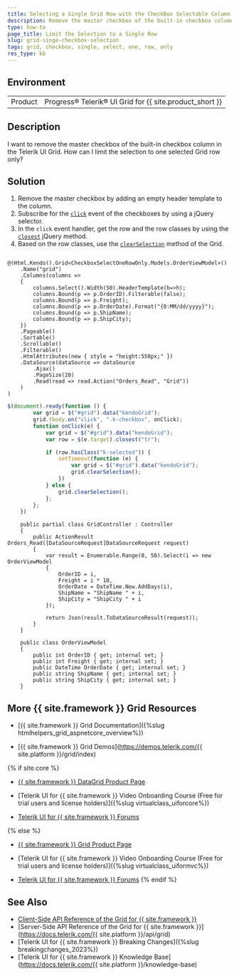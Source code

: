 ```yaml
---
title: Selecting a Single Grid Row with the CheckBox Selectable Column
description: Remove the master checkbox of the built-in checkbox column in the {{ site.product }} Grid. Limit the selection to only one selected Grid row.
type: how-to
page_title: Limit the Selection to a Single Row
slug: grid-singe-checkbox-selection
tags: grid, checkbox, single, select, one, row, only
res_type: kb
---
```


## Environment

<table>
	<tbody>
        <tr>
			<td>Product</td>
			<td>Progress® Telerik® UI Grid for {{ site.product_short }}</td>
		</tr>
	</tbody>
</table>

## Description

I want to remove the master checkbox of the built-in checkbox column in the Telerik UI Grid. How can I limit the selection to one selected Grid row only?

## Solution

1. Remove the master checkbox by adding an empty header template to the column.
2. Subscribe for the [`click`](https://api.jquery.com/click/) event of the checkboxes by using a jQuery selector.
3. In the `click` event handler, get the row and the row classes by using the [`closest`](https://api.jquery.com/closest/) jQuery method.
4. Based on the row classes, use the [`clearSelection`](https://docs.telerik.com/kendo-ui/api/javascript/ui/grid/methods/clearselection) method of the Grid.

```View

@(Html.Kendo().Grid<CheckboxSelectOneRowOnly.Models.OrderViewModel>()
    .Name("grid")
    .Columns(columns =>
    {
        columns.Select().Width(50).HeaderTemplate(h=>h);
        columns.Bound(p => p.OrderID).Filterable(false);
        columns.Bound(p => p.Freight);
        columns.Bound(p => p.OrderDate).Format("{0:MM/dd/yyyy}");
        columns.Bound(p => p.ShipName);
        columns.Bound(p => p.ShipCity);
    })
    .Pageable()
    .Sortable()
    .Scrollable()
    .Filterable()
    .HtmlAttributes(new { style = "height:550px;" })
    .DataSource(dataSource => dataSource
        .Ajax()
        .PageSize(20)
        .Read(read => read.Action("Orders_Read", "Grid"))
    )
)
```
```script.js
$(document).ready(function () {
        var grid = $("#grid").data("kendoGrid");
        grid.tbody.on("click", ".k-checkbox", onClick);
        function onClick(e) {
            var grid = $("#grid").data("kendoGrid");
            var row = $(e.target).closest("tr");

            if (row.hasClass("k-selected")) {
                setTimeout(function (e) {
                    var grid = $("#grid").data("kendoGrid");
                    grid.clearSelection();
                })
            } else {
                grid.clearSelection();
            };
        };
    })
```
```Controller
	public partial class GridController : Controller
    {
		public ActionResult Orders_Read([DataSourceRequest]DataSourceRequest request)
		{
			var result = Enumerable.Range(0, 50).Select(i => new OrderViewModel
			{
				OrderID = i,
				Freight = i * 10,
				OrderDate = DateTime.Now.AddDays(i),
				ShipName = "ShipName " + i,
				ShipCity = "ShipCity " + i
			});

			return Json(result.ToDataSourceResult(request));
		}
	}
```
```Model
    public class OrderViewModel
    {
        public int OrderID { get; internal set; }
        public int Freight { get; internal set; }
        public DateTime OrderDate { get; internal set; }
        public string ShipName { get; internal set; }
        public string ShipCity { get; internal set; }
    }
```

## More {{ site.framework }} Grid Resources

* [{{ site.framework }} Grid Documentation]({%slug htmlhelpers_grid_aspnetcore_overview%})

* [{{ site.framework }} Grid Demos](https://demos.telerik.com/{{ site.platform }}/grid/index)

{% if site.core %}
* [{{ site.framework }} DataGrid Product Page](https://www.telerik.com/aspnet-core-ui/grid)

* [Telerik UI for {{ site.framework }} Video Onboarding Course (Free for trial users and license holders)]({%slug virtualclass_uiforcore%})

* [Telerik UI for {{ site.framework }} Forums](https://www.telerik.com/forums/aspnet-core-ui)

{% else %}
* [{{ site.framework }} Grid Product Page](https://www.telerik.com/aspnet-mvc/grid)

* [Telerik UI for {{ site.framework }} Video Onboarding Course (Free for trial users and license holders)]({%slug virtualclass_uiformvc%})

* [Telerik UI for {{ site.framework }} Forums](https://www.telerik.com/forums/aspnet-mvc)
{% endif %}

## See Also

* [Client-Side API Reference of the Grid for {{ site.framework }}](https://docs.telerik.com/kendo-ui/api/javascript/ui/grid)
* [Server-Side API Reference of the Grid for {{ site.framework }}](https://docs.telerik.com/{{ site.platform }}/api/grid)
* [Telerik UI for {{ site.framework }} Breaking Changes]({%slug breakingchanges_2023%})
* [Telerik UI for {{ site.framework }} Knowledge Base](https://docs.telerik.com/{{ site.platform }}/knowledge-base)
